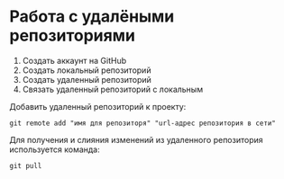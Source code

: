 # **Работа с удалёными репозиториями**
1. Создать аккаунт на GitHub
2. Создать локальный репозиторий
3. Создать удаленный репозиторий
4. Связать удаленный репозиторий с локальным

Добавить удаленный репозиторий к проекту:
```
git remote add "имя для репозиторя" "url-адрес репозитория в сети"
```
Для получения и слияния изменений из удаленного репозитория используется команда:
```
git pull
```
